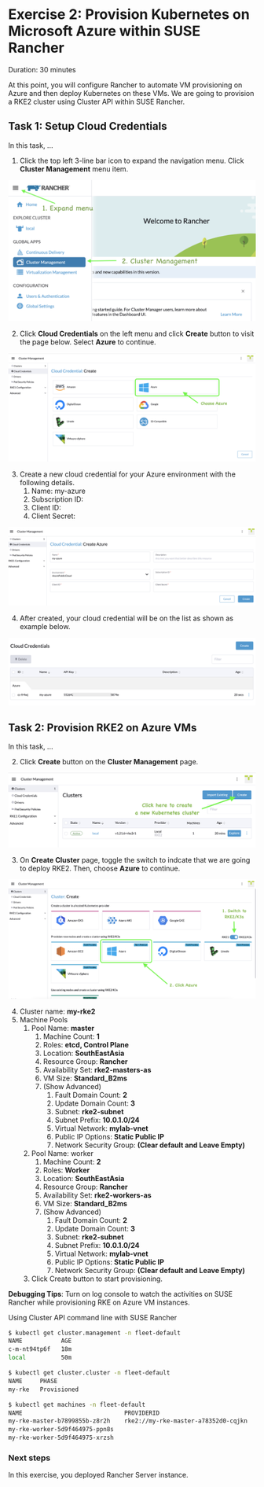 # Exercise 2: Provision Kubernetes on Microsoft Azure within SUSE Rancher

Duration: 30 minutes

At this point, you will configure Rancher to automate VM provisioning on Azure and then deploy Kubernetes on these VMs. We are going to provision a RKE2 cluster using Cluster API within SUSE Rancher.

## Task 1: Setup Cloud Credentials

In this task, ...



1. Click the top left 3-line bar icon to expand the navigation menu. Click **Cluster Management** menu item.

![rancher-menu-cluster-mgt](./images/rancher-menu-cluster-mgt.png)



2. Click **Cloud Credentials** on the left menu and click **Create** button to visit the page below. Select **Azure** to continue.

![rancher-cloud-credential](./images/rancher-cloud-credential.png)



3. Create a new cloud credential for your Azure environment with the following details.
   1. Name: my-azure
   2. Subscription ID:
   3. Client ID:
   4. Client Secret:



![rancher-cloud-credential-azure](./images/rancher-cloud-credential-azure.png)



4. After created, your cloud credential will be on the list as shown as example below.

![rancher-cloud-credential-list](./images/rancher-cloud-credential-list.png)




## Task 2: Provision RKE2 on Azure VMs

In this task, ...



2. Click **Create** button on the **Cluster Management** page.

![rancher-create-cluster-button](./images/rancher-create-cluster-button.png)



3. On **Create Cluster** page, toggle the switch to indcate that we are going to deploy RKE2. Then, choose **Azure** to continue.



![rancher-provision-rke2-azure](./images/rancher-provision-rke2-azure.png)





4. Cluster name: **my-rke2**
5. Machine Pools
   1. Pool Name: **master**
      1. Machine Count: **1**
      2. Roles: **etcd, Control Plane**
      3. Location: **SouthEastAsia**
      4. Resource Group: **Rancher**
      5. Availability Set: **rke2-masters-as**
      6. VM Size: **Standard_B2ms**
      7. (Show Advanced)
         1. Fault Domain Count: **2**
         2. Update Domain Count: **3**
         3. Subnet: **rke2-subnet**
         4. Subnet Prefix: **10.0.1.0/24**
         5. Virtual Network: **mylab-vnet**
         6. Public IP Options: **Static Public IP**
         7. Network Security Group: **(Clear default and Leave Empty)**
   2. Pool Name: worker
      1. Machine Count: **2**
      2. Roles: **Worker**
      3. Location: **SouthEastAsia**
      4. Resource Group: **Rancher**
      5. Availability Set: **rke2-workers-as**
      6. VM Size: **Standard_B2ms**
      7. (Show Advanced)
         1. Fault Domain Count: **2**
         2. Update Domain Count: **3**
         3. Subnet: **rke2-subnet**
         4. Subnet Prefix: **10.0.1.0/24**
         5. Virtual Network: **mylab-vnet**
         6. Public IP Options: **Static Public IP**
         7. Network Security Group: **(Clear default and Leave Empty)**
   3. Click Create button to start provisioning.



[It]: 
[]: 



**Debugging Tips**: Turn on log console to watch the activities on SUSE Rancher while provisioning RKE on Azure VM instances.



Using Cluster API command line with SUSE Rancher



```bash
$ kubectl get cluster.management -n fleet-default
NAME           AGE
c-m-nt94tp6f   18m
local          50m
```



```bash
$ kubectl get cluster.cluster -n fleet-default
NAME     PHASE
my-rke   Provisioned
```





```bash
$ kubectl get machines -n fleet-default
NAME                             PROVIDERID                            PHASE          VERSION
my-rke-master-b7899855b-z8r2h    rke2://my-rke-master-a78352d0-cqjkn   Running
my-rke-worker-5d9f464975-ppn8s                                         Provisioning
my-rke-worker-5d9f464975-xrzsh                                         Provisioning
```





### Next steps

In this exercise, you deployed Rancher Server instance.





